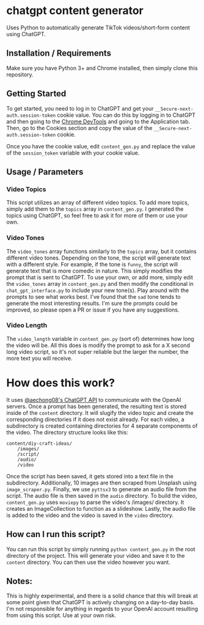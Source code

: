 # chatgpt content generator
 Uses Python to automatically generate TikTok videos/short-form content using ChatGPT.

 ## Installation / Requirements
 Make sure you have Python 3+ and Chrome installed, then simply clone this repository.

 ## Getting Started
 To get started, you need to log in to ChatGPT and get your `__Secure-next-auth.session-token` cookie value. You can do this by logging in to ChatGPT and then going to the [Chrome DevTools](https://developers.google.com/web/tools/chrome-devtools) and going to the Application tab. Then, go to the Cookies section and copy the value of the `__Secure-next-auth.session-token` cookie.

 Once you have the cookie value, edit `content_gen.py` and replace the value of the `session_token` variable with your cookie value.

 ## Usage / Parameters

 ### Video Topics
 This script utilizes an array of different video topics. To add more topics, simply add them to the `topics` array in `content_gen.py`. I generated the topics using ChatGPT, so feel free to ask it for more of them or use your own.

 ### Video Tones
 The `video_tones` array functions similarly to the `topics` array, but it contains different video tones. Depending on the tone, the script will generate text with a different style. For example, if the tone is `funny`, the script will generate text that is more comedic in nature. This simply modifies the prompt that is sent to ChatGPT. To use your own, or add more, simply edit the `video_tones` array in `content_gen.py` and then modify the conditional in `chat_gpt_interface.py` to include your new tone(s).
 Play around with the prompts to see what works best. I've found that the `sad` tone tends to generate the most interesting results. I'm sure the prompts could be improved, so please open a PR or issue if you have any suggestions.

 ### Video Length
The `video_length` variable in `content_gen.py` (sort of) determines how long the video will be. All this does is modify the prompt to ask for a X second long video script, so it's not super reliable but the larger the number, the more text you will receive.

# How does this work?
It uses [@aechong08's ChatGPT API](https://github.com/acheong08/ChatGPT) to communicate with the OpenAI servers. Once a prompt has been generated, the resulting text is stored inside of the `content` directory. It will slugify the video topic and create the corresponding directories if it does not exist already. For each video, a subdirectory is created containing directories for 4 separate components of the video. 
The directory structure looks like this:
```
content/diy-craft-ideas/
    /images/
    /script/
    /audio/
    /video
```
Once the script has been saved, it gets stored into a text file in the subdirectory. Additionally, 10 images are then scraped from Unsplash using `image_scraper.py`. Finally, we use `pyttsx3` to generate an audio file from the script. The audio file is then saved in the `audio` directory. To build the video, `content_gen.py` uses `moviepy` to parse the video's /images/ directory. It creates an ImageCollection to function as a slideshow. Lastly, the audio file is added to the video and the video is saved in the `video` directory.

## How can I run this script?
You can run this script by simply running `python content_gen.py` in the root directory of the project. This will generate your video and save it to the `content` directory. You can then use the video however you want.

## Notes:
This is highly experimental, and there is a solid chance that this will break at some point given that ChatGPT is actively changing on a day-to-day basis. I'm not responsible for anything in regards to your OpenAI account resulting from using this script. Use at your own risk.
